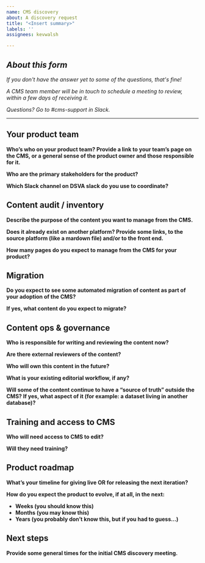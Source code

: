 ```yaml
---
name: CMS discovery
about: A discovery request
title: "<Insert summary>"
labels: ''
assignees: kevwalsh

---
```


## *About this form*

*If you don't have the answer yet to some of the questions, that's fine!*

*A CMS team member will be in touch to schedule a meeting to review, within a few days of receiving it.*

*Questions? Go to #cms-support in Slack.*

----

## Your product team

**Who’s who on your product team? Provide a link to your team’s page on the CMS, or a general sense of the product owner and those responsible for it.**

**Who are the primary stakeholders for the product?**

**Which Slack channel on DSVA slack do you use to coordinate?**

## Content audit / inventory

**Describe the purpose of the content you want to manage from the CMS.**

**Does it already exist on another platform? Provide some links, to the source platform (like a mardown file) and/or to the front end.**

**How many pages do you expect to manage from the CMS for your product?**

## Migration

**Do you expect to see some automated migration of content as part of your adoption of the CMS?** 

**If yes, what content do you expect to migrate?**

## Content ops & governance

**Who is responsible for writing and reviewing the content now?**

**Are there external reviewers of the content?**

**Who will own this content in the future?**

**What is your existing editorial workflow, if any?**

**Will some of the content continue to have a “source of truth” outside the CMS? If yes, what aspect of it (for example: a dataset living in another database)?**

## Training and access to CMS

**Who will need access to CMS to edit?** 

**Will they need training?**

## Product roadmap

**What’s your timeline for giving live OR for releasing the next iteration?**

**How do you expect the product to evolve, if at all, in the next:** 

- **Weeks (you should know this)** 
- **Months (you may know this)**
- **Years (you probably don’t know this, but if you had to guess…)**

## Next steps

**Provide some general times for the initial CMS discovery meeting.**

